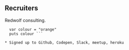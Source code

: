 ## Recruiters

Redwolf consulting.

```  var colour = "red"
  var colour = "orange"
  puts colour ```

* Signed up to Github, Codepen, Slack, meetup, heroku
